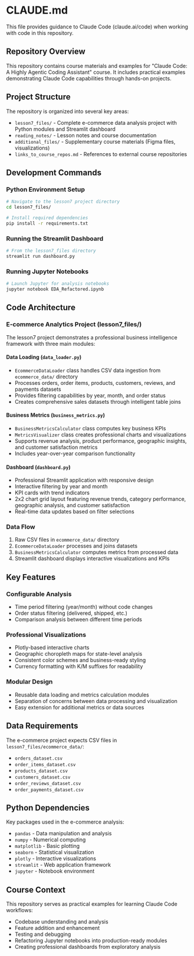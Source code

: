# CLAUDE.md

This file provides guidance to Claude Code (claude.ai/code) when working with code in this repository.

## Repository Overview

This repository contains course materials and examples for "Claude Code: A Highly Agentic Coding Assistant" course. It includes practical examples demonstrating Claude Code capabilities through hands-on projects.

## Project Structure

The repository is organized into several key areas:

- `lesson7_files/` - Complete e-commerce data analysis project with Python modules and Streamlit dashboard
- `reading_notes/` - Lesson notes and course documentation
- `additional_files/` - Supplementary course materials (Figma files, visualizations)
- `links_to_course_repos.md` - References to external course repositories

## Development Commands

### Python Environment Setup
```bash
# Navigate to the lesson7 project directory
cd lesson7_files/

# Install required dependencies
pip install -r requirements.txt
```

### Running the Streamlit Dashboard
```bash
# From the lesson7_files directory
streamlit run dashboard.py
```

### Running Jupyter Notebooks
```bash
# Launch Jupyter for analysis notebooks
jupyter notebook EDA_Refactored.ipynb
```

## Code Architecture

### E-commerce Analytics Project (lesson7_files/)

The lesson7 project demonstrates a professional business intelligence framework with three main modules:

#### Data Loading (`data_loader.py`)
- `EcommerceDataLoader` class handles CSV data ingestion from `ecommerce_data/` directory
- Processes orders, order items, products, customers, reviews, and payments datasets
- Provides filtering capabilities by year, month, and order status
- Creates comprehensive sales datasets through intelligent table joins

#### Business Metrics (`business_metrics.py`)
- `BusinessMetricsCalculator` class computes key business KPIs
- `MetricsVisualizer` class creates professional charts and visualizations
- Supports revenue analysis, product performance, geographic insights, and customer satisfaction metrics
- Includes year-over-year comparison functionality

#### Dashboard (`dashboard.py`)
- Professional Streamlit application with responsive design
- Interactive filtering by year and month
- KPI cards with trend indicators
- 2x2 chart grid layout featuring revenue trends, category performance, geographic analysis, and customer satisfaction
- Real-time data updates based on filter selections

### Data Flow
1. Raw CSV files in `ecommerce_data/` directory
2. `EcommerceDataLoader` processes and joins datasets
3. `BusinessMetricsCalculator` computes metrics from processed data
4. Streamlit dashboard displays interactive visualizations and KPIs

## Key Features

### Configurable Analysis
- Time period filtering (year/month) without code changes
- Order status filtering (delivered, shipped, etc.)
- Comparison analysis between different time periods

### Professional Visualizations
- Plotly-based interactive charts
- Geographic choropleth maps for state-level analysis
- Consistent color schemes and business-ready styling
- Currency formatting with K/M suffixes for readability

### Modular Design
- Reusable data loading and metrics calculation modules
- Separation of concerns between data processing and visualization
- Easy extension for additional metrics or data sources

## Data Requirements

The e-commerce project expects CSV files in `lesson7_files/ecommerce_data/`:
- `orders_dataset.csv`
- `order_items_dataset.csv`
- `products_dataset.csv`
- `customers_dataset.csv`
- `order_reviews_dataset.csv`
- `order_payments_dataset.csv`

## Python Dependencies

Key packages used in the e-commerce analysis:
- `pandas` - Data manipulation and analysis
- `numpy` - Numerical computing
- `matplotlib` - Basic plotting
- `seaborn` - Statistical visualization
- `plotly` - Interactive visualizations
- `streamlit` - Web application framework
- `jupyter` - Notebook environment

## Course Context

This repository serves as practical examples for learning Claude Code workflows:
- Codebase understanding and analysis
- Feature addition and enhancement
- Testing and debugging
- Refactoring Jupyter notebooks into production-ready modules
- Creating professional dashboards from exploratory analysis
